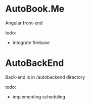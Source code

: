 # AutoBook.Me
Angular front-end

todo:
- integrate firebase

# AutoBackEnd
Back-end is in /autobackend directory

todo:
- implementing scheduling
